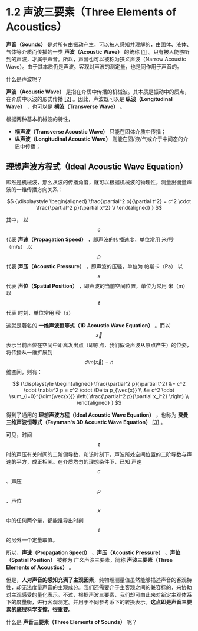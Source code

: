 
# 1.2 声波三要素（Three Elements of Acoustics）

**声音（Sounds）** 是对所有由振动产生，可以被人感知并理解的，由固体、液体、气体等介质而传播的一类 **声波（Acoustic Wave）** 的统称 [\[1\]][ref] 。只有被人能够听到的声波，才属于声音。所以，声音也可以被称为狭义声波（Narrow Acoustic Wave）。由于其本质仍是声波。客观对声波的测定量，也是同作用于声音的。

什么是声波呢？

**声波（Acoustic Wave）** 是指在介质中传播的机械波。其本质是振动中的质点，在介质中以波的形式传播 [\[2\]][ref] 。因此，声波既可以是 **纵波（Longitudinal Wave）** ，也可以是 **横波（Transverse Wave）** 。

根据两种基本机械波的特性，
- **横声波（Transverse Acoustic Wave）** 只能在固体介质中传播；
- **纵声波（Longitudinal Acoustic Wave）** 则能在固/液/气或介于中间态的介质中传播；

## **理想声波方程式（Ideal Acoustic Wave Equation）**

即然是机械波，那么从波的传播角度，就可以根据机械波的物理性，测量出衡量声波的一维传播方向关系：

$$
{\displaystyle 
 \begin{aligned}
   \frac{\partial^2 p}{\partial t^2} = c^2 \cdot \frac{\partial^2 p}{\partial x^2} \\
 \end{aligned}
}
$$

其中，
以 $$c$$ 代表 **声速（Propagation Speed）** ，即声波的传播速度，单位常用 米/秒（m/s）
以 $$p$$ 代表 **声压（Acoustic Pressure）** ，即声波的压强，单位为 帕斯卡（Pa）
以 $$x$$ 代表 **声位（Spatial Position）** ，即声波的当前空间位置，单位为常用 米（m）
以 $$t$$ 代表 时刻，单位常用 秒（s）

这就是著名的 **一维声波恒等式（1D Acoustic Wave Equation）** 。而以 $$\vec{x}$$ 表示当前声位在空间中距离发出点（即原点，我们假设声波从原点产生）的位姿，将传播从一维扩展到 $$dim(\vec{x}) = n$$ 维空间，则有：

$$
{\displaystyle 
 \begin{aligned}
   \frac{\partial^2 p}{\partial t^2} 
        &= c^2 \cdot \nabla^2 p = c^2 \cdot \Delta p_{\vec{x}} \\
        &= c^2 \cdot \sum_{i=0}^{\dim(\vec{x})} \left( \frac{\partial^2 p}{\partial x_i^2} \right) \\
 \end{aligned}
}
$$

得到了通用的 **理想声波方程（Ideal Acoustic Wave Equation）** ，也称为 **费曼三维声波恒等式（Feynman's 3D Acoustic Wave Equation）** [\[3\]][ref] 。

可见，时间 $$t$$ 时的声压有关时间的二阶偏导数，和该时刻下，声波所处空间位置的二阶导数与声速的平方，成正相关。在介质均匀的理想条件下，已知 声速 $$c$$ 、声压 $$p$$ 、声位 $$x$$ 中的任何两个量，都能推导出时刻 $$t$$ 的另外一个定量取值。

所以，**声速（Propagation Speed）** 、**声压（Acoustic Pressure）** 、**声位（Spatial Position）** 被称为 广义声波三要素，简称 **声波三要素（Three Elements of Acoustics）** 。

但是，**人对声音的感知充满了主观因素**，纯物理测量值虽然能够描述声音的客观特性，却无法度量声音的主观成分。我们还需要介于主客观之间的兼容标的，来协助对主观感受的量化表示。不过，根据声波三要素，我们却可由此来对新定主观体系下的度量衡，进行客观测定。并用于不同参考系下的转换表示。**这点即是声音三要素的底层科学支撑，很重要。**

什么是 **声音三要素（Three Elements of Sounds）** 呢？


[ref]: References_1.md